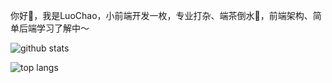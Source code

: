 你好🙋，我是LuoChao，小前端开发一枚，专业打杂、端茶倒水👀，前端架构、简单后端学习了解中～

![github stats](https://github-readme-stats.vercel.app/api?username=rookie-luochao&show_icons=true)

![top langs](https://github-readme-stats.vercel.app/api/top-langs?username=rookie-luochao&langs_count=8&layout=compact)
